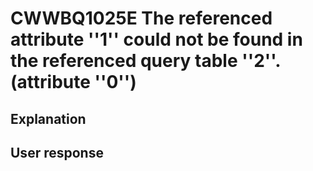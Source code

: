 # CWWBQ1025E The referenced attribute ''1'' could not be found in the referenced query table ''2''.(attribute ''0'')

## Explanation

## User response